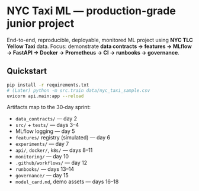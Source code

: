 # NYC Taxi ML — production-grade junior project

End-to-end, reproducible, deployable, monitored ML project using **NYC TLC Yellow Taxi** data.
Focus: demonstrate **data contracts → features → MLflow → FastAPI → Docker → Prometheus → CI → runbooks → governance**.

## Quickstart
```bash
pip install -r requirements.txt
# (Later) python -m src.train data/nyc_taxi_sample.csv
uvicorn api.main:app --reload
```

Artifacts map to the 30‑day sprint:
- `data_contracts/` — day 2
- `src/` + `tests/` — days 3–4
- MLflow logging — day 5
- `features/` registry (simulated) — day 6
- `experiments/` — day 7
- `api/`, `docker/`, `k8s/` — days 8–11
- `monitoring/` — day 10
- `.github/workflows/` — day 12
- `runbooks/` — days 13–14
- `governance/` — day 15
- `model_card.md`, demo assets — days 16–18
